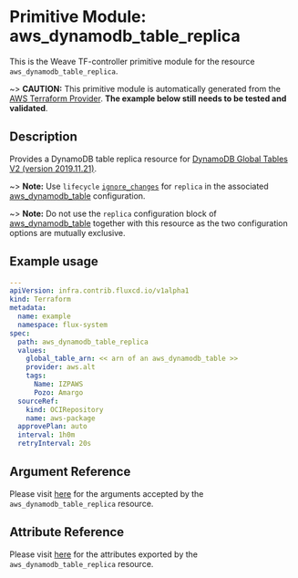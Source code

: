 
# Primitive Module: aws_dynamodb_table_replica

This is the Weave TF-controller primitive module for the resource `aws_dynamodb_table_replica`.

~> **CAUTION:** This primitive module is automatically generated from the [AWS Terraform Provider](https://registry.terraform.io/providers/hashicorp/aws/latest/docs/resources/dynamodb_table_replica). **The example below still needs to be tested and validated**.

## Description

Provides a DynamoDB table replica resource for [DynamoDB Global Tables V2 (version 2019.11.21)](https://docs.aws.amazon.com/amazondynamodb/latest/developerguide/globaltables.V2.html).

~> **Note:** Use `lifecycle` [`ignore_changes`](https://www.terraform.io/docs/configuration/meta-arguments/lifecycle.html#ignore_changes) for `replica` in the associated [aws_dynamodb_table](/docs/providers/aws/r/dynamodb_table.html) configuration.

~> **Note:** Do not use the `replica` configuration block of [aws_dynamodb_table](/docs/providers/aws/r/dynamodb_table.html) together with this resource as the two configuration options are mutually exclusive.

## Example usage

```yaml
---
apiVersion: infra.contrib.fluxcd.io/v1alpha1
kind: Terraform
metadata:
  name: example
  namespace: flux-system
spec:
  path: aws_dynamodb_table_replica
  values:
    global_table_arn: << arn of an aws_dynamodb_table >>
    provider: aws.alt
    tags:
      Name: IZPAWS
      Pozo: Amargo
  sourceRef:
    kind: OCIRepository
    name: aws-package
  approvePlan: auto
  interval: 1h0m
  retryInterval: 20s
```

## Argument Reference

Please visit [here](https://registry.terraform.io/providers/hashicorp/aws/latest/docs/resources/dynamodb_table_replica#argument-reference) for the arguments accepted by the `aws_dynamodb_table_replica` resource.

## Attribute Reference

Please visit [here](https://registry.terraform.io/providers/hashicorp/aws/latest/docs/resources/dynamodb_table_replica#attributes-reference) for the attributes exported by the `aws_dynamodb_table_replica` resource.
